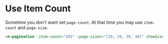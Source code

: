 # Use Item Count

Sometime you don't want set `page-count`. At that time you may use `item-count` and `page-size`.

```html
<n-pagination :item-count="201" :page-sizes="[10, 20, 30, 40]" showSizePicker />
```

